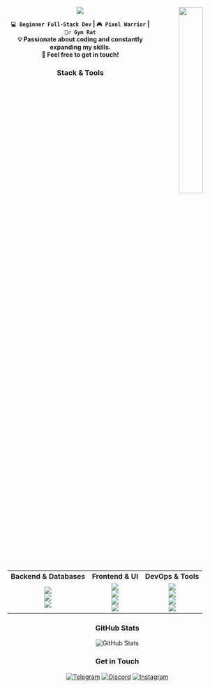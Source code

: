 <div align="center">
<img src="https://github.com/ablekz/ablekz/blob/main/assets/sidebar.png" width="33%" align="right" />

![](https://readme-typing-svg.demolab.com?font=JetBrains+Mono&size=28&duration=2500&color=9BC0EC&vCenter=true&multiline=true&width=350&lines=Hello%2C+I'm+Nursultan)

**`💻 Beginner Full-Stack Dev` | `🎮 Pixel Warrior` | `🏋️‍♂️ Gym Rat`<br>💡 Passionate about coding and constantly expanding my skills. <br>👾 Feel free to get in touch!**

### Stack & Tools

<table>
  <tr>
    <td align="center"><b>Backend & Databases</b></td>
    <td align="center"><b>Frontend & UI</b></td>
    <td align="center"><b>DevOps & Tools</b></td>
  </tr>
  <tr>
    <td align="center">
      <img src="https://img.shields.io/badge/Python-3776AB?style=for-the-badge&logo=python&logoColor=white">
      <br>
      <img src="https://img.shields.io/badge/FastAPI-009688?style=for-the-badge&logo=fastapi&logoColor=white">
      <br>
      <img src="https://img.shields.io/badge/MongoDB-47A248?style=for-the-badge&logo=mongodb&logoColor=white">
    </td>
    <td align="center">
      <img src="https://img.shields.io/badge/React-61DAFB?style=for-the-badge&logo=react&logoColor=black">
      <br>
      <img src="https://img.shields.io/badge/TailwindCSS-06B6D4?style=for-the-badge&logo=tailwindcss&logoColor=white">
      <br>
      <img src="https://img.shields.io/badge/Ant%20Design-0170FE?style=for-the-badge&logo=antdesign&logoColor=white">
      <br>
      <img src="https://img.shields.io/badge/Bootstrap-7952B3?style=for-the-badge&logo=bootstrap&logoColor=white">
    </td>
    <td align="center">
      <img src="https://img.shields.io/badge/Git-F05032?style=for-the-badge&logo=git&logoColor=white">
      <br>
      <img src="https://img.shields.io/badge/GitHub-181717?style=for-the-badge&logo=github&logoColor=white">
      <br>
      <img src="https://img.shields.io/badge/Docker-2496ED?style=for-the-badge&logo=docker&logoColor=white">
      <br>
      <img src="https://img.shields.io/badge/VS%20Code-007ACC?style=for-the-badge&logo=visualstudiocode&logoColor=white">
    </td>
  </tr>
</table>

### GitHub Stats

![GitHub Stats](https://github-readme-stats.vercel.app/api?username=aablty&show_icons=true&theme=custom&bg_color=212830&title_color=8BB7DB&text_color=D1D5DA&icon_color=8BB7DB&hide_title=true)


### Get in Touch

[![Telegram](https://img.shields.io/badge/Telegram-4597DB?style=for-the-badge&logo=telegram&logoColor=white)](https://t.me/aablty)
[![Discord](https://img.shields.io/badge/Discord-8891F2?style=for-the-badge&logo=discord&logoColor=white)](https://discord.com/users/1273224975482097751)
[![Instagram](https://img.shields.io/badge/Instagram-FA5E93?style=for-the-badge&logo=instagram&logoColor=white)](https://instagram.com/aablty)

</div>
